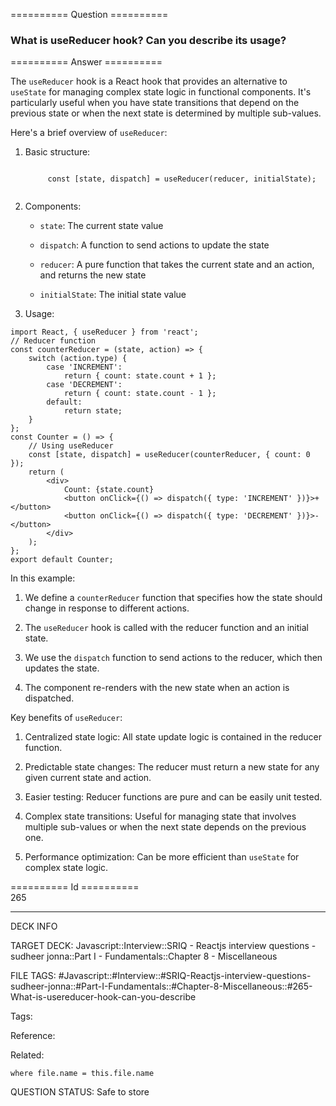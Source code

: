 ========== Question ==========  

### What is useReducer hook? Can you describe its usage?  

========== Answer ==========  

The `useReducer` hook is a React hook that provides an alternative to `useState` for managing complex state logic in functional components. It's particularly useful when you have state transitions that depend on the previous state or when the next state is determined by multiple sub-values.

Here's a brief overview of `useReducer`:

1. Basic structure:

    <!-- codeblock-start -->
    <pre><code class="hljs language-javascript">
        <span class="hljs-keyword">const</span> [state, dispatch] = <span class="hljs-title function_">useReducer</span>(reducer, initialState);
        </code></pre>
    <!-- codeblock-end -->

2. Components:

    - `state`: The current state value

    - `dispatch`: A function to send actions to update the state

    - `reducer`: A pure function that takes the current state and an action, and returns the new state

    - `initialState`: The initial state value

3. Usage:

<!-- codeblock-start -->
<pre><code class="hljs language-javascript"><span class="hljs-keyword">import</span> <span class="hljs-title class_">React</span>, { useReducer } <span class="hljs-keyword">from</span> <span class="hljs-string">'react'</span>;
<span class="hljs-comment">// Reducer function</span>
<span class="hljs-keyword">const</span> <span class="hljs-title function_">counterReducer</span> = (<span class="hljs-params">state, action</span>) => {
    <span class="hljs-keyword">switch</span> (action.<span class="hljs-property">type</span>) {
        <span class="hljs-keyword">case</span> <span class="hljs-string">'INCREMENT'</span>:
            <span class="hljs-keyword">return</span> { <span class="hljs-attr">count</span>: state.<span class="hljs-property">count</span> + <span class="hljs-number">1</span> };
        <span class="hljs-keyword">case</span> <span class="hljs-string">'DECREMENT'</span>:
            <span class="hljs-keyword">return</span> { <span class="hljs-attr">count</span>: state.<span class="hljs-property">count</span> - <span class="hljs-number">1</span> };
        <span class="hljs-attr">default</span>:
            <span class="hljs-keyword">return</span> state;
    }
};
<span class="hljs-keyword">const</span> <span class="hljs-title function_">Counter</span> = (<span class="hljs-params"></span>) => {
    <span class="hljs-comment">// Using useReducer</span>
    <span class="hljs-keyword">const</span> [state, dispatch] = <span class="hljs-title function_">useReducer</span>(counterReducer, { <span class="hljs-attr">count</span>: <span class="hljs-number">0</span> });
    <span class="hljs-keyword">return</span> (
        <span class="xml"><span class="hljs-tag">&#x3C;<span class="hljs-name">div</span>></span>
            Count: {state.count}
            <span class="hljs-tag">&#x3C;<span class="hljs-name">button</span> <span class="hljs-attr">onClick</span>=<span class="hljs-string">{()</span> =></span> dispatch({ type: 'INCREMENT' })}>+<span class="hljs-tag">&#x3C;/<span class="hljs-name">button</span>></span>
            <span class="hljs-tag">&#x3C;<span class="hljs-name">button</span> <span class="hljs-attr">onClick</span>=<span class="hljs-string">{()</span> =></span> dispatch({ type: 'DECREMENT' })}>-<span class="hljs-tag">&#x3C;/<span class="hljs-name">button</span>></span>
        <span class="hljs-tag">&#x3C;/<span class="hljs-name">div</span>></span></span>
    );
};
<span class="hljs-keyword">export</span> <span class="hljs-keyword">default</span> <span class="hljs-title class_">Counter</span>;
</code></pre>
<!-- codeblock-end -->

In this example:

1. We define a `counterReducer` function that specifies how the state should change in response to different actions.

2. The `useReducer` hook is called with the reducer function and an initial state.

3. We use the `dispatch` function to send actions to the reducer, which then updates the state.

4. The component re-renders with the new state when an action is dispatched.

Key benefits of `useReducer`:

1. Centralized state logic: All state update logic is contained in the reducer function.

2. Predictable state changes: The reducer must return a new state for any given current state and action.

3. Easier testing: Reducer functions are pure and can be easily unit tested.

4. Complex state transitions: Useful for managing state that involves multiple sub-values or when the next state depends on the previous one.

5. Performance optimization: Can be more efficient than `useState` for complex state logic.

========== Id ==========  
265

---

DECK INFO

TARGET DECK: Javascript::Interview::SRIQ - Reactjs interview questions - sudheer jonna::Part I - Fundamentals::Chapter 8 - Miscellaneous

FILE TAGS: #Javascript::#Interview::#SRIQ-Reactjs-interview-questions-sudheer-jonna::#Part-I-Fundamentals::#Chapter-8-Miscellaneous::#265-What-is-usereducer-hook-can-you-describe

Tags:

Reference:

Related:

```dataview
where file.name = this.file.name
```
QUESTION STATUS: Safe to store
